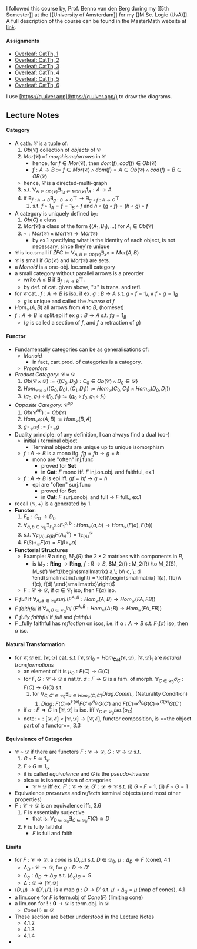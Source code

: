 I followed this course by, Prof. Benno van den Berg during my [[5th Semester]] at the [[University of Amsterdam]] for my [[M.Sc. Logic (UvA)]]. A full description of the course can be found in the MasterMath website at [link](https://elo.mastermath.nl/course/view.php?id=1031).
#### Assignments
- [Overleaf: CatTh, 1](https://www.overleaf.com/read/mxzfynhjhmcv#6beb48)
- [Overleaf: CatTh, 2](https://www.overleaf.com/read/nfqswxwwbxyq#c8c101)
- [Overleaf: CatTh, 3](https://www.overleaf.com/read/xnntfcybtrrd#f4a180)
- [Overleaf: CatTh, 4](https://www.overleaf.com/read/bjgkgrskxnxv#0e93f1)
- [Overleaf: CatTh, 5](https://www.overleaf.com/read/vvxwycrtgvmj#83fd24)
- [Overleaf: CatTh, 6](https://www.overleaf.com/read/tvyjvxpsbrgc#8bbc64)

I use [https://q.uiver.app](https://q.uiver.app/) to draw the diagrams.
## Lecture Notes
#### Category
- A cath. $\mathcal{C}$ is a tuple of:
	1. $Ob(\mathcal{C})$ collection of _objects_ of $\mathcal{C}$
	2. $Mor(\mathcal{C})$ of _morphisms/arrows_ in $\mathcal{C}$
		- hence, for $f \in Mor(\mathcal{C})$, then $dom(f), cod(f) \in Ob(\mathcal{C})$
		- $f: A \to B := f \in Mor(\mathcal{C}) \land dom(f) = A \in Ob(\mathcal{C}) \land cod(f) = B \in OB(\mathcal{C})$
	- hence, $\mathcal{C}$ is a directed-multi-graph
	3. s.t. $\forall_{A \in Ob(\mathcal{C})} \exists_{1_A \in Mor(\mathcal{C})} 1_A: A \to A$
	4. if $\exists_{f: A \to B} \exists_{g: B \to C} \top \to \exists_{g \circ f: A \to C} \top$
		1. s.t. $f \circ 1_A = f = 1_B \circ f$ and $h \circ (g \circ f) = (h \circ g ) \circ f$ 
- A category is uniquely defined by:
	1. $Ob(C)$ a class
	2. $Mor(\mathcal{C})$ a class of the form $\{(A_1, B_1), ...\}$ for $A_i \in Ob(\mathcal{C})$
	4. $\circ: Mor(\mathcal{C}) \times Mor(\mathcal{C}) \to Mor(\mathcal{C})$
		- by ex.1 specifying what is the identity of each object, is not necessary, since they're unique
- $\mathcal{C}$ is loc.small if $ZFC \models \forall_{A, B \in Ob(\mathcal{C})}\exists_{x} x = Mor(A, B)$
- $\mathcal{C}$ is small if $Ob(\mathcal{C})$ and $Mor(\mathcal{C})$ are sets.
- a _Monoid_ is a one-obj. loc.small category
- a small category without parallel arrows is a preorder
	- write $A \le B$ if $\exists_{f: A \to B} \top$.
	- by def. of cat. given above, "$\le$" is trans. and refl.
- for $\mathcal{C}$ cat., $f: A \to B$ is iso. if ex. $g: B \to A$ s.t. $g \circ f = 1_A \land f \circ g = 1_B$
	- $g$ is unique and called the _inverse_ of $f$
- $Hom_{\mathcal{C}}(A, B)$ all arrows from $A$ to $B$, (homeset)
-  $f : A \to B$ is split.epi if ex $g: B \to A$ s.t. $fg = 1_B$ 
	- ($g$ is called a section of $f$, and $f$ a retraction of $g$)
#### Functor
- Fundamentally categories can be as generalisations of:
	- _Monoid_
		- in fact, cart.prod. of categories is a category.
	- _Preorders_
- _Product Category_: $\mathcal{C} \times \mathcal{D}$
	1. $Ob(\mathcal{C} \times \mathcal{D}) := \{(C_0, D_0): C_0 \in Ob(\mathcal{C}) \land D_0 \in \mathcal{D}\}$
	2. $Hom_{\mathcal{C}\times \mathcal{D}}((C_0, D_0),(C_1, D_1)) := Hom_\mathcal{C}(C_0, C_1) \times Hom_\mathcal{D}(D_0, D_1))$ 
	3. $(g_0, g_1) \circ (f_0, f_1) := (g_0 \circ f_0, g_1 \circ f_1)$ 
- _Opposite Category:_ $\mathcal{C}^{op}$
	1. $Ob(\mathcal{C}^{op}) := Ob(\mathcal{C})$
	2. $Hom_{\mathcal{C}^{op}}(A, B) := Hom_{\mathcal{C}}(B, A)$ 
	3. $g \circ_{\mathcal{C}^{op}} f := f \circ_{\mathcal{C}} g$ 
- Duality principle: of any definition, I can always find a dual (co-)
	- initial / terminal object
		- Terminal objects are unique up to unique isomorphism
	- $f: A \to B$ is a mono ifg. $fg = fh \to g = h$
		- mono are "often" inj.func
			- proved for $\textbf{Set}$
			- in $\textbf{Cat}$: $F$ mono iff. $F$ inj.on.obj. and faithful, ex.1
	- $f: A \to B$ is epi iff. $gf = hf \to g = h$
		- epi are "often" surj.func
			- proved for $\textbf{Set}$
			- in $\textbf{Cat}$: $F$ surj.onobj. and full $\Rightarrow$ $F$ full., ex.1
- recall $(\mathbb{N}, +)$ is a generated by $1$.
- **Functor**: 
	1. $F_0: {C}_0 \to {D}_0$ 
	2.  $\forall_{a, b \in \mathcal{C}_0}\exists_{F_1^{a, b}}F_1^{a, b}: Hom_\mathcal{C}(a, b) \to Hom_\mathcal{D}(F(a), F(b))$ 
	3. s.t. $\forall_{F(A), F(B)}F(A_A^\mathcal{C}) = 1^\mathcal{D}_{F(A)}$ 
	4. $F(\beta) \circ_\mathcal{D} F(\alpha) = F(\beta \circ_\mathcal{C} \alpha)$ 
- **Functorial Structures**
	- Example: $R$ a ring, $M_2(R)$ the $2 \times 2$ matrixes with components in $R$,
		- is $M_2: \textbf{Ring} \to \textbf{Ring}$, $f: R \to S$, $M_2(f) : M_2(R) \to M_2(S), M_s(f) \left(\begin{smallmatrix} a,\; b\\ c, \; d \end{smallmatrix}\right) =  \left(\begin{smallmatrix} f(a), f(b)\\ f(c), f(d) \end{smallmatrix}\right)$ 
	- $F: \mathcal{C} \to \mathcal{D}$, if $\alpha \in \mathcal{C}_1$ iso, then $F(\alpha)$ iso.
- $F$ _full_ if $\forall_{A, B \in \mathcal{C}_0} surj.(F^{A, B}: Hom_\mathcal{C}(A; B) \to Hom_\mathcal{D}(FA, FB))$
- $F$ _faithful_ if $\forall_{A, B \in \mathcal{C}_0} inj.(F^{A, B}: Hom_\mathcal{C}(A; B) \to Hom_\mathcal{D}(FA, FB))$
- $F$ _fully faithful_ if _full_ and _faithful_
- $F$  _fully faithful has _reflection_ on isos, i.e. if $\alpha: A \to B$ s.t. $F_1(\alpha)$ iso, then $\alpha$ iso.
#### Natural Transformation
- for $\mathcal{C}, \mathcal{D}$ ex. $[\mathcal{C}, \mathcal{D}]$ cat. s.t. $[\mathcal{C}, \mathcal{D}]_0 = Hom_{\textbf{Cat}}(\mathcal{C}, \mathcal{D})$, $[\mathcal{C}, \mathcal{D}]_1$ are _natural transformations_
	- an element of it is $\mu_C : F(C) \to G(C)$ 
	- for $F, G: \mathcal{C} \to \mathcal{D}$ a nat.tr. $\sigma : F \Rightarrow G$ is a fam. of morph. $\forall_{C \in \mathcal{C}_0}\sigma_C : F(C) \to G(C)$ s.t.
		1. for $\forall_{C, C' \in \mathcal{C}_0} \exists_{\alpha \in Hom_\mathcal{C}(C, C')} Diag.Comm.$, (Naturality Condition)
			1. $Diag$: $F(C) \to^{F(\alpha)}FC' \to^{\sigma_{C'}} G(C')$ and $F(C) \to^{\sigma_C} G(C) \to^{G(\alpha)} G(C')$ 
	- if $\sigma: F \Rightarrow G$ in $[\mathcal{C}, \mathcal{D}]$ is iso. iff $\forall_{C \in \mathcal{C}_0} iso.(\sigma_C)$ 
	- note: $\circ: [\mathcal{D}, \mathcal{E}] \times [\mathcal{C}, \mathcal{D}] \to [\mathcal{C}, \mathcal{E}]$, functor composition, is ==the object part of a functor==, 3.3
#### Equivalence of Categories
- $\mathcal{C} \simeq \mathcal{D}$ if there are functors $F: \mathcal{C} \to \mathcal{D}$, $G: \mathcal{C} \to \mathcal{D}$ s.t.
	1. $G \circ F \cong 1_\mathcal{C}$
	2. $F \circ G \cong 1_\mathcal{D}$ 
	- it is called _equivalence_ and $G$ is the _pseudo-inverse_
	- also $\cong$ is isomorphism of categories
		- $\mathcal{C} \cong \mathcal{D}$ iff ex. $F' : \mathcal{C} \to \mathcal{D}$, $G' : \mathcal{D} \to \mathcal{C}$ s.t. (i) $G \circ F = 1$, (ii) $F \circ G = 1$
- Equivalence _preserves_ and _reflects_ terminal objects (and most other properties)
- $F: \mathcal{C} \to \mathcal{D}$ is an equivalence iff:, 3.6
	1. $F$ is essentially surjective
		- that is: $\forall_{D \in \mathcal{D}_0} \exists_{C \in \mathcal{C}_0} F(C) \cong D$
	2. $F$ is fully faithful
		- $F$ is full and faith
#### Limits
- for $F: \mathcal{C} \to \mathcal{D}$, a _cone_ is $(D, \mu)$ s.t.  $D \in \mathcal{D}_0$, $\mu: \Delta_D \Rightarrow F$ (cone), 4.1
	- $\Delta_D : \mathcal{C}\ \to \mathcal{D}$, for $g: D \to D'$
	- $\Delta_g: \Delta_D \to \Delta_{D'}$ s.t. $(\Delta_g)_C = G$.
	- $\Delta: \mathcal{D} \to [\mathcal{C}, \mathcal{D}]$
-  $(D, \mu) \to (D', \mu')$, is a map $g: D \to D'$ s.t. $\mu' \circ \Delta_g = \mu$ (map of cones), 4.1
- a lim.cone for $F$ is term.obj of $Cone(F)$ (limiting cone)
- a lim.con for $!: \textbf{0} \to \mathcal{D}$ is term.obj. in $\mathcal{D}$
	- $Cone(!) \cong \mathcal{D}$ 
- These section are better understood in the Lecture Notes
	- 4.1.2
	- 4.1.3
	- 4.1.4
- 